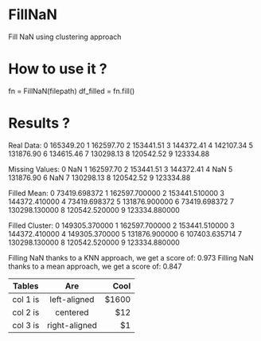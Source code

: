 # FillNaN
Fill NaN using clustering approach


# How to use it ?
fn = FillNaN(filepath)
df_filled = fn.fill()

# Results ?

Real Data:
0    165349.20
1    162597.70
2    153441.51
3    144372.41
4    142107.34
5    131876.90
6    134615.46
7    130298.13
8    120542.52
9    123334.88

Missing Values:
0          NaN
1    162597.70
2    153441.51
3    144372.41
4          NaN
5    131876.90
6          NaN
7    130298.13
8    120542.52
9    123334.88

Filled Mean:
0     73419.698372
1    162597.700000
2    153441.510000
3    144372.410000
4     73419.698372
5    131876.900000
6     73419.698372
7    130298.130000
8    120542.520000
9    123334.880000

Filled Cluster:
0    149305.370000
1    162597.700000
2    153441.510000
3    144372.410000
4    149305.370000
5    131876.900000
6    107403.635714
7    130298.130000
8    120542.520000
9    123334.880000

Filling NaN thanks to a KNN approach, we get a score of:
0.973
Filling NaN thanks to a mean approach, we get a score of:
0.847

| Tables   |      Are      |  Cool |
|----------|:-------------:|------:|
| col 1 is |  left-aligned | $1600 |
| col 2 is |    centered   |   $12 |
| col 3 is | right-aligned |    $1 |
